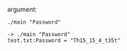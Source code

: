 argument: <strings>

```
./main "Password"

-> ./main "Password"
test.txt:Password = "Th15_15_4_t35t"

```

